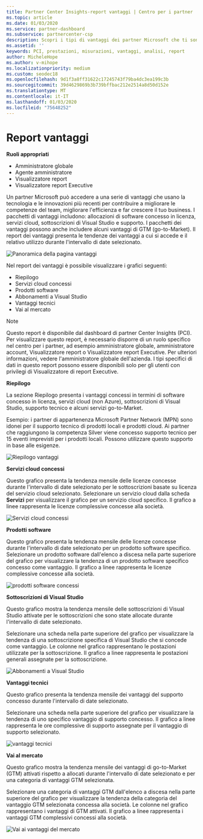 ```yaml
---
title: Partner Center Insights-report vantaggi | Centro per i partner
ms.topic: article
ms.date: 01/03/2020
ms.service: partner-dashboard
ms.subservice: partnercenter-csp
description: Scopri i tipi di vantaggi dei partner Microsoft che ti sono stati concessi per favorire la crescita del tuo business, migliorare l'efficienza e migliorare le competenze del team.
ms.assetid: ''
keywords: PCI, prestazioni, misurazioni, vantaggi, analisi, report
author: MicheleHope
ms.author: v-mihope
ms.localizationpriority: medium
ms.custom: seodec18
ms.openlocfilehash: 9d1f3a8ff31622c17245743f79ba4dc3ea199c3b
ms.sourcegitcommit: 39d4629869b3b739bffbac212e2514a8d50d152e
ms.translationtype: MT
ms.contentlocale: it-IT
ms.lasthandoff: 01/03/2020
ms.locfileid: "75648252"
---
```

# <a name="benefits-report"></a>Report vantaggi

**Ruoli appropriati**
- Amministratore globale
- Agente amministratore
- Visualizzatore report
- Visualizzatore report Executive

Un partner Microsoft può accedere a una serie di vantaggi che usano la tecnologia e le innovazioni più recenti per contribuire a migliorare le competenze del team, migliorare l'efficienza e far crescere il tuo business. I pacchetti di vantaggi includono: allocazioni di software concesso in licenza, servizi cloud, sottoscrizioni di Visual Studio e supporto. I pacchetti dei vantaggi possono anche includere alcuni vantaggi di GTM (go-to-Market). Il report dei vantaggi presenta le tendenze dei vantaggi a cui si accede e il relativo utilizzo durante l'intervallo di date selezionato.

![Panoramica della pagina vantaggi](images/pci/pci_benefits_intro_1.png)

Nel report dei vantaggi è possibile visualizzare i grafici seguenti:

- Riepilogo
- Servizi cloud concessi
- Prodotti software
- Abbonamenti a Visual Studio
- Vantaggi tecnici
- Vai al mercato

 > [!NOTE]
 > Questo report è disponibile dal dashboard di partner Center Insights (PCI). Per visualizzare questo report, è necessario disporre di un ruolo specifico nel centro per i partner, ad esempio amministratore globale, amministratore account, Visualizzatore report o Visualizzatore report Executive. Per ulteriori informazioni, vedere l'amministratore globale dell'azienda. I tipi specifici di dati in questo report possono essere disponibili solo per gli utenti con privilegi di Visualizzatore di report Executive.

**Riepilogo**

La sezione Riepilogo presenta i vantaggi concessi in termini di software concesso in licenza, servizi cloud (non Azure), sottoscrizioni di Visual Studio, supporto tecnico e alcuni servizi go-to-Market.

Esempio: i partner di appartenenza Microsoft Partner Network (MPN) sono idonei per il supporto tecnico di prodotti locali e prodotti cloud. Ai partner che raggiungono la competenza Silver viene concesso supporto tecnico per 15 eventi imprevisti per i prodotti locali. Possono utilizzare questo supporto in base alle esigenze. 

![Riepilogo vantaggi](images/pci/pci_benefits_summary_2.png)

**Servizi cloud concessi**

Questo grafico presenta la tendenza mensile delle licenze concesse durante l'intervallo di date selezionato per le sottoscrizioni basate su licenza del servizio cloud selezionato.
Selezionare un servizio cloud dalla scheda **Servizi** per visualizzare il grafico per un servizio cloud specifico. Il grafico a linee rappresenta le licenze complessive concesse alla società.

![Servizi cloud concessi](images/pci/pci_benefits_cloud_services_granted_3.png)

**Prodotti software**

Questo grafico presenta la tendenza mensile delle licenze concesse durante l'intervallo di date selezionato per un prodotto software specifico. Selezionare un prodotto software dall'elenco a discesa nella parte superiore del grafico per visualizzare la tendenza di un prodotto software specifico concesso come vantaggio. Il grafico a linee rappresenta le licenze complessive concesse alla società.

![prodotti software concessi](images/pci/pci_benefits_software_products_granted_4.png)

**Sottoscrizioni di Visual Studio**

Questo grafico mostra la tendenza mensile delle sottoscrizioni di Visual Studio attivate per le sottoscrizioni che sono state allocate durante l'intervallo di date selezionato.

Selezionare una scheda nella parte superiore del grafico per visualizzare la tendenza di una sottoscrizione specifica di Visual Studio che si concede come vantaggio. Le colonne nel grafico rappresentano le postazioni utilizzate per la sottoscrizione. Il grafico a linee rappresenta le postazioni generali assegnate per la sottoscrizione.

![Abbonamenti a Visual Studio](images/pci/pci_benefits_visual_studio_subscriptions_5.png)

**Vantaggi tecnici**

Questo grafico presenta la tendenza mensile dei vantaggi del supporto concesso durante l'intervallo di date selezionato.

Selezionare una scheda nella parte superiore del grafico per visualizzare la tendenza di uno specifico vantaggio di supporto concesso. Il grafico a linee rappresenta le ore complessive di supporto assegnate per il vantaggio di supporto selezionato.

![vantaggi tecnici](images/pci/pci_benefits_technical_benefits_6.png)

**Vai al mercato**

Questo grafico mostra la tendenza mensile dei vantaggi di go-to-Market (GTM) attivati rispetto a allocati durante l'intervallo di date selezionato e per una categoria di vantaggi GTM selezionata.

Selezionare una categoria di vantaggi GTM dall'elenco a discesa nella parte superiore del grafico per visualizzare la tendenza della categoria del vantaggio GTM selezionata concessa alla società. Le colonne nel grafico rappresentano i vantaggi di GTM attivati. Il grafico a linee rappresenta i vantaggi GTM complessivi concessi alla società.

![Vai ai vantaggi del mercato](images/pci/pci_benefits_go_to_market_7.png)
